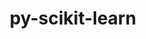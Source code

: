 ---
title: "py-scikit-learn"
layout: cache
categories: [package, develop-2024-11-10]
meta: {"versions": ["1.2.2", "1.5.2"], "compilers": ["apple-clang@=15.0.0", "gcc@=11.4.0", "gcc@=13.2.0", "gcc@=9.4.0", "oneapi@=2024.2.1"], "oss": ["ubuntu20.04", "ubuntu22.04", "ubuntu24.04", "ventura"], "platforms": ["darwin", "linux"], "targets": ["aarch64", "neoverse_v1", "ppc64le", "x86_64_v3"], "stacks": ["e4s", "e4s-neoverse_v1", "e4s-oneapi", "e4s-power", "ml-darwin-aarch64-mps", "ml-linux-aarch64-cpu", "ml-linux-aarch64-cuda", "ml-linux-x86_64-cpu", "ml-linux-x86_64-cuda", "ml-linux-x86_64-rocm", "root"], "num_specs": 18, "num_specs_by_stack": {"root": 18, "ml-darwin-aarch64-mps": 3, "e4s-power": 2, "e4s-neoverse_v1": 2, "e4s": 3, "e4s-oneapi": 2, "ml-linux-aarch64-cuda": 3, "ml-linux-aarch64-cpu": 3, "ml-linux-x86_64-cuda": 3, "ml-linux-x86_64-cpu": 3, "ml-linux-x86_64-rocm": 2}}
spec_details: [{"hash": "3lzxhhrzfsmtgvxia7eos4ocok2bbtpn", "compiler": "apple-clang@=15.0.0", "versions": ["1.5.2"], "os": "ventura", "platform": "darwin", "target": "aarch64", "variants": ["build_system=python_pip"], "stacks": ["root", "ml-darwin-aarch64-mps"], "size": "-", "tarball": "https://binaries.spack.io/develop-2024-11-10/build_cache/darwin-ventura-aarch64/apple-clang-15.0.0/py-scikit-learn-1.5.2/darwin-ventura-aarch64-apple-clang-15.0.0-py-scikit-learn-1.5.2-3lzxhhrzfsmtgvxia7eos4ocok2bbtpn.spack"}, {"hash": "n6peh7djzie2n4mcgjlw6gzt5v7txggz", "compiler": "apple-clang@=15.0.0", "versions": ["1.2.2"], "os": "ventura", "platform": "darwin", "target": "aarch64", "variants": ["build_system=python_pip"], "stacks": ["root", "ml-darwin-aarch64-mps"], "size": "-", "tarball": "https://binaries.spack.io/develop-2024-11-10/build_cache/darwin-ventura-aarch64/apple-clang-15.0.0/py-scikit-learn-1.2.2/darwin-ventura-aarch64-apple-clang-15.0.0-py-scikit-learn-1.2.2-n6peh7djzie2n4mcgjlw6gzt5v7txggz.spack"}, {"hash": "eb3e4qjf5bvn33543mvfahqnmbmqqz2t", "compiler": "apple-clang@=15.0.0", "versions": ["1.5.2"], "os": "ventura", "platform": "darwin", "target": "aarch64", "variants": ["build_system=python_pip"], "stacks": ["root", "ml-darwin-aarch64-mps"], "size": "-", "tarball": "https://binaries.spack.io/develop-2024-11-10/build_cache/darwin-ventura-aarch64/apple-clang-15.0.0/py-scikit-learn-1.5.2/darwin-ventura-aarch64-apple-clang-15.0.0-py-scikit-learn-1.5.2-eb3e4qjf5bvn33543mvfahqnmbmqqz2t.spack"}, {"hash": "3ttbd2h4pc5uyrfubg4rmdwb6pgp5vve", "compiler": "gcc@=9.4.0", "versions": ["1.5.2"], "os": "ubuntu20.04", "platform": "linux", "target": "ppc64le", "variants": ["build_system=python_pip"], "stacks": ["root", "e4s-power"], "size": "-", "tarball": "https://binaries.spack.io/develop-2024-11-10/build_cache/linux-ubuntu20.04-ppc64le/gcc-9.4.0/py-scikit-learn-1.5.2/linux-ubuntu20.04-ppc64le-gcc-9.4.0-py-scikit-learn-1.5.2-3ttbd2h4pc5uyrfubg4rmdwb6pgp5vve.spack"}, {"hash": "pp72i2kzkjhxl7crlsjgingyebexutom", "compiler": "gcc@=9.4.0", "versions": ["1.5.2"], "os": "ubuntu20.04", "platform": "linux", "target": "ppc64le", "variants": ["build_system=python_pip"], "stacks": ["root", "e4s-power"], "size": "-", "tarball": "https://binaries.spack.io/develop-2024-11-10/build_cache/linux-ubuntu20.04-ppc64le/gcc-9.4.0/py-scikit-learn-1.5.2/linux-ubuntu20.04-ppc64le-gcc-9.4.0-py-scikit-learn-1.5.2-pp72i2kzkjhxl7crlsjgingyebexutom.spack"}, {"hash": "o57cpyn2ht4y4c43jdi7msnoipxpnvwi", "compiler": "gcc@=11.4.0", "versions": ["1.5.2"], "os": "ubuntu22.04", "platform": "linux", "target": "neoverse_v1", "variants": ["build_system=python_pip"], "stacks": ["root", "e4s-neoverse_v1"], "size": "-", "tarball": "https://binaries.spack.io/develop-2024-11-10/build_cache/linux-ubuntu22.04-neoverse_v1/gcc-11.4.0/py-scikit-learn-1.5.2/linux-ubuntu22.04-neoverse_v1-gcc-11.4.0-py-scikit-learn-1.5.2-o57cpyn2ht4y4c43jdi7msnoipxpnvwi.spack"}, {"hash": "dvoxsjpgqa6typirh67fy5an2ku7aqkn", "compiler": "gcc@=11.4.0", "versions": ["1.5.2"], "os": "ubuntu22.04", "platform": "linux", "target": "neoverse_v1", "variants": ["build_system=python_pip"], "stacks": ["root", "e4s-neoverse_v1"], "size": "-", "tarball": "https://binaries.spack.io/develop-2024-11-10/build_cache/linux-ubuntu22.04-neoverse_v1/gcc-11.4.0/py-scikit-learn-1.5.2/linux-ubuntu22.04-neoverse_v1-gcc-11.4.0-py-scikit-learn-1.5.2-dvoxsjpgqa6typirh67fy5an2ku7aqkn.spack"}, {"hash": "briwuvpvjvnczk4jhi7cg7vlsfycggzi", "compiler": "gcc@=11.4.0", "versions": ["1.5.2"], "os": "ubuntu22.04", "platform": "linux", "target": "x86_64_v3", "variants": ["build_system=python_pip"], "stacks": ["root", "e4s"], "size": "-", "tarball": "https://binaries.spack.io/develop-2024-11-10/build_cache/linux-ubuntu22.04-x86_64_v3/gcc-11.4.0/py-scikit-learn-1.5.2/linux-ubuntu22.04-x86_64_v3-gcc-11.4.0-py-scikit-learn-1.5.2-briwuvpvjvnczk4jhi7cg7vlsfycggzi.spack"}, {"hash": "j3qzyhobrmolpwhyv2f7lm2yxec4r3i5", "compiler": "gcc@=11.4.0", "versions": ["1.5.2"], "os": "ubuntu22.04", "platform": "linux", "target": "x86_64_v3", "variants": ["build_system=python_pip"], "stacks": ["root", "e4s"], "size": "-", "tarball": "https://binaries.spack.io/develop-2024-11-10/build_cache/linux-ubuntu22.04-x86_64_v3/gcc-11.4.0/py-scikit-learn-1.5.2/linux-ubuntu22.04-x86_64_v3-gcc-11.4.0-py-scikit-learn-1.5.2-j3qzyhobrmolpwhyv2f7lm2yxec4r3i5.spack"}, {"hash": "i3x632mk7z3pkz6545h33fiupyeudnli", "compiler": "gcc@=11.4.0", "versions": ["1.5.2"], "os": "ubuntu22.04", "platform": "linux", "target": "x86_64_v3", "variants": ["build_system=python_pip"], "stacks": ["root", "e4s"], "size": "-", "tarball": "https://binaries.spack.io/develop-2024-11-10/build_cache/linux-ubuntu22.04-x86_64_v3/gcc-11.4.0/py-scikit-learn-1.5.2/linux-ubuntu22.04-x86_64_v3-gcc-11.4.0-py-scikit-learn-1.5.2-i3x632mk7z3pkz6545h33fiupyeudnli.spack"}, {"hash": "bdvv57pd5444hz3dk3d4nzl6wactx3lb", "compiler": "oneapi@=2024.2.1", "versions": ["1.5.2"], "os": "ubuntu22.04", "platform": "linux", "target": "x86_64_v3", "variants": ["build_system=python_pip"], "stacks": ["e4s-oneapi", "root"], "size": "-", "tarball": "https://binaries.spack.io/develop-2024-11-10/build_cache/linux-ubuntu22.04-x86_64_v3/oneapi-2024.2.1/py-scikit-learn-1.5.2/linux-ubuntu22.04-x86_64_v3-oneapi-2024.2.1-py-scikit-learn-1.5.2-bdvv57pd5444hz3dk3d4nzl6wactx3lb.spack"}, {"hash": "2ae4zwllowowzemuaihxn53iot4fenba", "compiler": "oneapi@=2024.2.1", "versions": ["1.5.2"], "os": "ubuntu22.04", "platform": "linux", "target": "x86_64_v3", "variants": ["build_system=python_pip"], "stacks": ["e4s-oneapi", "root"], "size": "-", "tarball": "https://binaries.spack.io/develop-2024-11-10/build_cache/linux-ubuntu22.04-x86_64_v3/oneapi-2024.2.1/py-scikit-learn-1.5.2/linux-ubuntu22.04-x86_64_v3-oneapi-2024.2.1-py-scikit-learn-1.5.2-2ae4zwllowowzemuaihxn53iot4fenba.spack"}, {"hash": "p3hwfliaoj2luvqfnw2i52fsabeo6p37", "compiler": "gcc@=13.2.0", "versions": ["1.5.2"], "os": "ubuntu24.04", "platform": "linux", "target": "aarch64", "variants": ["build_system=python_pip"], "stacks": ["ml-linux-aarch64-cuda", "root", "ml-linux-aarch64-cpu"], "size": "-", "tarball": "https://binaries.spack.io/develop-2024-11-10/build_cache/linux-ubuntu24.04-aarch64/gcc-13.2.0/py-scikit-learn-1.5.2/linux-ubuntu24.04-aarch64-gcc-13.2.0-py-scikit-learn-1.5.2-p3hwfliaoj2luvqfnw2i52fsabeo6p37.spack"}, {"hash": "fcyeyg36kmvew56dnkok5cp3k2ngljsh", "compiler": "gcc@=13.2.0", "versions": ["1.2.2"], "os": "ubuntu24.04", "platform": "linux", "target": "aarch64", "variants": ["build_system=python_pip"], "stacks": ["ml-linux-aarch64-cuda", "root", "ml-linux-aarch64-cpu"], "size": "-", "tarball": "https://binaries.spack.io/develop-2024-11-10/build_cache/linux-ubuntu24.04-aarch64/gcc-13.2.0/py-scikit-learn-1.2.2/linux-ubuntu24.04-aarch64-gcc-13.2.0-py-scikit-learn-1.2.2-fcyeyg36kmvew56dnkok5cp3k2ngljsh.spack"}, {"hash": "jyaluxtzyzzbogpms4qzwkhfy2lvsuau", "compiler": "gcc@=13.2.0", "versions": ["1.5.2"], "os": "ubuntu24.04", "platform": "linux", "target": "aarch64", "variants": ["build_system=python_pip"], "stacks": ["ml-linux-aarch64-cuda", "root", "ml-linux-aarch64-cpu"], "size": "-", "tarball": "https://binaries.spack.io/develop-2024-11-10/build_cache/linux-ubuntu24.04-aarch64/gcc-13.2.0/py-scikit-learn-1.5.2/linux-ubuntu24.04-aarch64-gcc-13.2.0-py-scikit-learn-1.5.2-jyaluxtzyzzbogpms4qzwkhfy2lvsuau.spack"}, {"hash": "5isvxlvfxfv3ozftu7vnofm7t3gcy34t", "compiler": "gcc@=13.2.0", "versions": ["1.5.2"], "os": "ubuntu24.04", "platform": "linux", "target": "x86_64_v3", "variants": ["build_system=python_pip"], "stacks": ["ml-linux-x86_64-cuda", "ml-linux-x86_64-cpu", "root"], "size": "-", "tarball": "https://binaries.spack.io/develop-2024-11-10/build_cache/linux-ubuntu24.04-x86_64_v3/gcc-13.2.0/py-scikit-learn-1.5.2/linux-ubuntu24.04-x86_64_v3-gcc-13.2.0-py-scikit-learn-1.5.2-5isvxlvfxfv3ozftu7vnofm7t3gcy34t.spack"}, {"hash": "me2kpokahhrpspi6fuxshp7lxmuepz6x", "compiler": "gcc@=13.2.0", "versions": ["1.2.2"], "os": "ubuntu24.04", "platform": "linux", "target": "x86_64_v3", "variants": ["build_system=python_pip"], "stacks": ["ml-linux-x86_64-rocm", "ml-linux-x86_64-cuda", "ml-linux-x86_64-cpu", "root"], "size": "-", "tarball": "https://binaries.spack.io/develop-2024-11-10/build_cache/linux-ubuntu24.04-x86_64_v3/gcc-13.2.0/py-scikit-learn-1.2.2/linux-ubuntu24.04-x86_64_v3-gcc-13.2.0-py-scikit-learn-1.2.2-me2kpokahhrpspi6fuxshp7lxmuepz6x.spack"}, {"hash": "o572ecmldn4adq4nuxxn5ol3ty4b6aw3", "compiler": "gcc@=13.2.0", "versions": ["1.5.2"], "os": "ubuntu24.04", "platform": "linux", "target": "x86_64_v3", "variants": ["build_system=python_pip"], "stacks": ["ml-linux-x86_64-rocm", "ml-linux-x86_64-cuda", "ml-linux-x86_64-cpu", "root"], "size": "-", "tarball": "https://binaries.spack.io/develop-2024-11-10/build_cache/linux-ubuntu24.04-x86_64_v3/gcc-13.2.0/py-scikit-learn-1.5.2/linux-ubuntu24.04-x86_64_v3-gcc-13.2.0-py-scikit-learn-1.5.2-o572ecmldn4adq4nuxxn5ol3ty4b6aw3.spack"}]
---